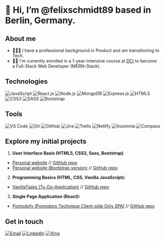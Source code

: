 <!-- @format -->

# 👋 Hi, I’m @felixschmidt89 based in Berlin, Germany.

## About me

- 👨🏻‍💻 I have a professional background in Product and am transitioning to Tech.
- 🧑‍🏫 I'm currently enrolled in a 1-year-intensive course at [DCI](https://digitalcareerinstitute.org/courses/web-development/) to become a Full-Stack Web Developer (MERN-Stack).

## Technologies

![JavaScript](https://img.shields.io/badge/JavaScript-F7DF1E?style=for-the-badge&logo=javascript&logoColor=black)
![React.js](https://img.shields.io/badge/React.js-61DAFB?style=for-the-badge&logo=react&logoColor=black)
![Node.js](https://img.shields.io/badge/Node.js-339933?style=for-the-badge&logo=node.js&logoColor=white)
![MongoDB](https://img.shields.io/badge/MongoDB-47A248?style=for-the-badge&logo=mongodb&logoColor=white)
![Express.js](https://img.shields.io/badge/Express.js-000000?style=for-the-badge&logo=express&logoColor=white)
![HTML5](https://img.shields.io/badge/HTML5-E34F26?style=for-the-badge&logo=html5&logoColor=white)
![CSS3](https://img.shields.io/badge/CSS3-1572B6?style=for-the-badge&logo=css3&logoColor=white)
![SASS](https://img.shields.io/badge/SASS-CC6699?style=for-the-badge&logo=sass&logoColor=white)
![Bootstrap](https://img.shields.io/badge/Bootstrap-563D7C?style=for-the-badge&logo=bootstrap&logoColor=white)

## Tools

![VS Code](https://img.shields.io/badge/Visual_Studio_Code-007ACC?style=for-the-badge&logo=visual-studio-code&logoColor=white)
![Git](https://img.shields.io/badge/Git-F05032?style=for-the-badge&logo=git&logoColor=white)
![GitHub](https://img.shields.io/badge/GitHub-181717?style=for-the-badge&logo=github&logoColor=white)
![Jira](https://img.shields.io/badge/Jira-0052CC?style=for-the-badge&logo=jira&logoColor=white)
![Trello](https://img.shields.io/badge/Trello-0079BF?style=for-the-badge&logo=trello&logoColor=white)
![Netlify](https://img.shields.io/badge/Netlify-00C7B7?style=for-the-badge&logo=netlify&logoColor=white)
![Insomnia](https://img.shields.io/badge/Insomnia-5849BE?style=for-the-badge&logo=insomnia&logoColor=white)
![Compass](https://img.shields.io/badge/MongoDB_Compass-4DB33D?style=for-the-badge&logo=mongodb&logoColor=white)


## Explore my initial projects

1. **User Interface Basis (HTML5, CSS3, Sass, Bootstrap)**

- [Personal website](https://uib-final-project.netlify.app/) // [GitHub repo](https://github.com/felixschmidt89/DCI_UIB_final-project)
- [Personal website (Bootstrap version)](https://uib-final-project-bootstrap-version.netlify.app/) // [GitHub repo](https://github.com/felixschmidt89/DCI_UIB_final-project-bootstrap)
 
2. **Programming Basics (HTML, CSS, Vanilla JavaScript):**

- [VanillaTasks (To-Do-Application)](https://vanillatasks.netlify.app/) // [GitHub repo](https://github.com/felixschmidt89/DCI_PB_VanillaTasks)

3. **Single Page Application (React):**

- [Pomodofy (Pomodoro Technique Client-side Only SPA)](https://pomodofy.netlify.app/) // [GitHub repo](https://github.com/felixschmidt89/DCI_SPA_pomodofy)

## Get in touch

[![Email](https://img.shields.io/badge/Email-%23D14836.svg?style=for-the-badge&logo=email&logoColor=white)](mailto:felix.schmidt@protonmail.com)
[![LinkedIn](https://img.shields.io/badge/linkedin-%230077B5.svg?&style=for-the-badge&logo=linkedin&logoColor=white)](https://www.linkedin.com/in/felixschmidt89/)
[![Xing](https://img.shields.io/badge/Xing-%230068AD.svg?style=for-the-badge&logo=xing&logoColor=white)](https://www.xing.com/profile/Felix_Schmidt083460)
